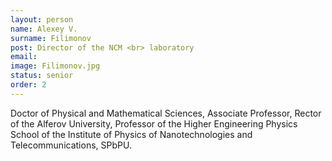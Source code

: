 ```yaml
---
layout: person
name: Alexey V.
surname: Filimonov
post: Director of the NCM <br> laboratory
email: 
image: Filimonov.jpg
status: senior
order: 2
---
```

Doctor of Physical and Mathematical Sciences, Associate Professor, Rector of the Alferov University,
Professor of the Higher Engineering Physics School of the Institute of Physics of Nanotechnologies
and Telecommunications, SPbPU.
